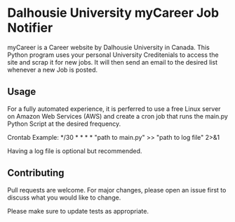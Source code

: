 # Dalhousie University myCareer Job Notifier

myCareer is a Career website by Dalhousie University in Canada. This Python program uses your personal University Creditenials to access the site and scrap it for new jobs. It will then send an email to the desired list whenever a new Job is posted. 

## Usage

For a fully automated experience, it is perferred to use a free Linux server on Amazon Web Services (AWS) and create a cron job that runs the main.py Python Script at the desired frequency. 

Crontab Example:  */30 * * * * "path to main.py" >> "path to log file" 2>&1

Having a log file is optional but recommended.


## Contributing
Pull requests are welcome. For major changes, please open an issue first to discuss what you would like to change.

Please make sure to update tests as appropriate.
